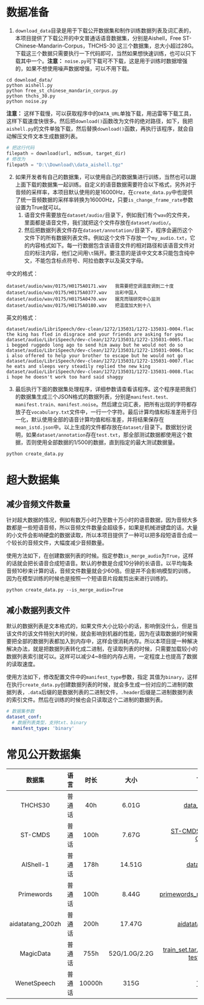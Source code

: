 # 数据准备

1. `download_data`目录是用于下载公开数据集和制作训练数据列表及词汇表的，本项目提供了下载公开的中文普通话语音数据集，分别是Aishell，Free ST-Chinese-Mandarin-Corpus，THCHS-30 这三个数据集，总大小超过28G。下载这三个数据只需要执行一下代码即可，当然如果想快速训练，也可以只下载其中一个。**注意：** `noise.py`可下载可不下载，这是用于训练时数据增强的，如果不想使用噪声数据增强，可以不用下载。
```shell script
cd download_data/
python aishell.py
python free_st_chinese_mandarin_corpus.py
python thchs_30.py
python noise.py
```

**注意：** 这样下载慢，可以获取程序中的`DATA_URL`单独下载，用迅雷等下载工具，这样下载速度快很多。然后把`download()`函数改为文件的绝对路径，如下，我把`aishell.py`的文件单独下载，然后替换`download()`函数，再执行该程序，就会自动解压文件文本生成数据列表。
```python
# 把这行代码
filepath = download(url, md5sum, target_dir)
# 修改为
filepath = "D:\\Download\\data_aishell.tgz"
```

2. 如果开发者有自己的数据集，可以使用自己的数据集进行训练，当然也可以跟上面下载的数据集一起训练。自定义的语音数据需要符合以下格式，另外对于音频的采样率，本项目默认使用的是16000Hz，在`create_data.py`中也提供了统一音频数据的采样率转换为16000Hz，只要`is_change_frame_rate`参数设置为True就可以。
    1. 语音文件需要放在`dataset/audio/`目录下，例如我们有个`wav`的文件夹，里面都是语音文件，我们就把这个文件存放在`dataset/audio/`。
    2. 然后把数据列表文件存在`dataset/annotation/`目录下，程序会遍历这个文件下的所有数据列表文件。例如这个文件下存放一个`my_audio.txt`，它的内容格式如下。每一行数据包含该语音文件的相对路径和该语音文件对应的标注内容，他们之间用`\t`隔开。要注意的是该中文文本只能包含纯中文，不能包含标点符号、阿拉伯数字以及英文字母。

中文的格式：
```
dataset/audio/wav/0175/H0175A0171.wav   我需要把空调温度调到二十度
dataset/audio/wav/0175/H0175A0377.wav   出彩中国人
dataset/audio/wav/0175/H0175A0470.wav   据克而瑞研究中心监测
dataset/audio/wav/0175/H0175A0180.wav   把温度加大到十八
```

英文的格式：
```
dataset/audio/LibriSpeech/dev-clean/1272/135031/1272-135031-0004.flac   the king has fled in disgrace and your friends are asking for you
dataset/audio/LibriSpeech/dev-clean/1272/135031/1272-135031-0005.flac   i begged ruggedo long ago to send him away but he would not do so
dataset/audio/LibriSpeech/dev-clean/1272/135031/1272-135031-0006.flac   i also offered to help your brother to escape but he would not go
dataset/audio/LibriSpeech/dev-clean/1272/135031/1272-135031-0007.flac   he eats and sleeps very steadily replied the new king
dataset/audio/LibriSpeech/dev-clean/1272/135031/1272-135031-0008.flac   i hope he doesn't work too hard said shaggy
```

3. 最后执行下面的数据集处理程序，详细参数请查看该程序。这个程序是把我们的数据集生成三个JSON格式的数据列表，分别是`manifest.test、manifest.train、manifest.noise`。然后建立词汇表，把所有出现的字符都存放子在`vocabulary.txt`文件中，一行一个字符。最后计算均值和标准差用于归一化，默认使用全部的语音计算均值和标准差，并将结果保存在`mean_istd.json`中。以上生成的文件都存放在`dataset/`目录下。数据划分说明，如果`dataset/annotation`存在`test.txt`，那全部测试数据都使用这个数据，否则使用全部数据的1/500的数据，直到指定的最大测试数据量。
```shell
python create_data.py
```

# 超大数据集

## 减少音频文件数量

针对超大数据的情况，例如有数万小时乃至数十万小时的语音数据，因为音频大多数都是一些短语音频，所以音频文件数量会超级多，如果是机械进键盘的话，大量的小文件会影响硬盘的数据读取，所以本项目提供了一种可以把多段短语音合成一个较长的音频文件，大幅度减少音频数量。

使用方法如下，在创建数据列表的时候。指定参数`is_merge_audio`为`True`，这样的话就会把长语音合成短语音。默认的参数是合成10分钟的长语音。以平均每条音频10秒来计算的话，音频文件数量就会少60倍。但是并不会影响模型的训练，因为在模型训练的时候也是按照一个短语音片段裁剪出来进行训练的。
```shell
python create_data.py --is_merge_audio=True
```

## 减小数据列表文件

默认的数据列表是文本格式的，如果文件大小比较小的话，影响倒没什么，但是当该文件的该文件特别大的时候，就会影响到机器的性能，因为在读取数据的时候需要把全部的数据列表都加入到内存中，这样会很消耗内存。所以本项目提一种解决解决办法，就是把数据列表转化成二进制，在读取列表的时候，只需要加载较小的数据列表索引就可以。这样可以减少4~8倍的内存占用，一定程度上也提高了数据的读取速度。

使用方法如下，修改配置文件中的`manifest_type`参数，指定 其值为`binary`，这样在执行`create_data.py`创建数据列表的时候，就会多生成一份对应的二进制的数据列表，`.data`后缀的是数据列表的二进制文件，`.header`后缀是二进制数据列表的索引文件。然后在训练的时候也会只读取这个二进制的数据列表。
```yaml
# 数据集参数
dataset_conf:
  # 数据列表类型，支持txt、binary
  manifest_type: 'binary'
```

# 常见公开数据集

|       数据集        | 语言  |   时长   |      大小       |                                                                                                                          下载地址                                                                                                                           |
|:----------------:|:---:|:------:|:-------------:|:-------------------------------------------------------------------------------------------------------------------------------------------------------------------------------------------------------------------------------------------------------:|
|     THCHS30      | 普通话 |  40h   |     6.01G     |                                                                                   [data_thchs30.tgz](http://openslr.magicdatatech.com/resources/18/data_thchs30.tgz)                                                                                    |
|     ST-CMDS      | 普通话 |  100h  |     7.67G     |                                                                       [ST-CMDS-20170001_1-OS.tar.gz](http://openslr.magicdatatech.com/resources/38/ST-CMDS-20170001_1-OS.tar.gz)                                                                        |
|    AIShell-1     | 普通话 |  178h  |    14.51G     |                                                                                   [data_aishell.tgz](http://openslr.magicdatatech.com/resources/33/data_aishell.tgz)                                                                                    |
|    Primewords    | 普通话 |  100h  |     8.44G     |                                                                     [primewords_md_2018_set1.tar.gz](http://openslr.magicdatatech.com/resources/47/primewords_md_2018_set1.tar.gz)                                                                      |
| aidatatang_200zh | 普通话 |  200h  |    17.47G     |                                                                               [aidatatang_200zh.tgz](http://openslr.magicdatatech.com/resources/62/aidatatang_200zh.tgz)                                                                                |
|    MagicData     | 普通话 |  755h  | 52G/1.0G/2.2G | [train_set.tar.gz](http://openslr.magicdatatech.com/resources/68/train_set.tar.gz>) / [dev_set.tar.gz](http://openslr.magicdatatech.com/resources/68/dev_set.tar.gz) / [test_set.tar.gz](http://openslr.magicdatatech.com/resources/68/test_set.tar.gz) |
|   WenetSpeech    | 普通话 | 10000h |     315G      |                                                                                                                [下载教程](./wenetspeech.md)                                                                                                                 |

